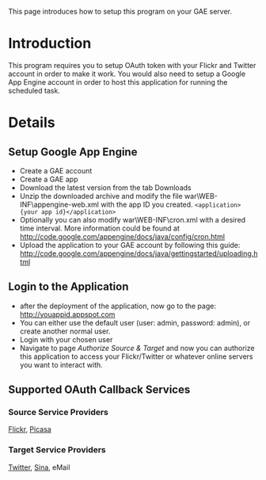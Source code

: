 This page introduces how to setup this program on your GAE server.

# Introduction #
This program requires you to setup OAuth token with your Flickr and Twitter account in order to make it work. You would also need to setup a Google App Engine account in order to host this application for running the scheduled task.


# Details #
## Setup Google App Engine ##
  * Create a GAE account
  * Create a GAE app
  * Download the latest version from the tab Downloads
  * Unzip the downloaded archive and modify the file war\WEB-INF\appengine-web.xml with the app ID you created. `<application>{your app id}</application>`
  * Optionally you can also modify war\WEB-INF\cron.xml with a desired time interval. More information could be found at http://code.google.com/appengine/docs/java/config/cron.html
  * Upload the application to your GAE account by following this guide: http://code.google.com/appengine/docs/java/gettingstarted/uploading.html


## Login to the Application ##
  * after the deployment of the application, now go to the page: http://youappid.appspot.com
  * You can either use the default user (user: admin, password: admin), or create another normal user.
  * Login with your chosen user
  * Navigate to page _Authorize Source & Target_ and now you can authorize this application to access your Flickr/Twitter or whatever online servers you want to interact with.

## Supported OAuth Callback Services ##

### Source Service Providers ###
<a href='http://www.flickr.com'>Flickr</a>, <a href='http://picasaweb.google.com/'>Picasa</a>

### Target Service Providers ###
<a href='http://twitter.com'>Twitter</a>, <a href='http://t.sina.com.cn/'>Sina</a>, eMail